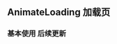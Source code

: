 ## AnimateLoading 加载页 

<demo-model url="/templatePage/animate/loading/loading"></demo-model>

### 基本使用 后续更新

